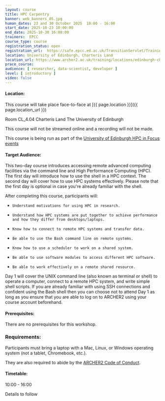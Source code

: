 ```yaml
---
layout: course
title: HPC Carpentry
banner: web_banners_05.jpg 
human_dates: 23 and 30 October 2025  10:00 - 16:00  
start_date: 2025-10-23 10:00:00
end_date: 2025-10-30 16:00:00
trainers:  EPCC
course_type: course
registration_status: open
registration_url:  https://safe.epcc.ed.ac.uk/TransitionServlet/TrainingCourse/251023-HPC-Carpentry-UoE
location: University of Edinburgh, Charteris Land
location_url: https://www.archer2.ac.uk/training/locations/edinburgh-charteris-land
prace_course: 
audience: [ researcher, data-scientist, developer ]
level: [ introductory ]
video: false
---
```


#### Location:

This course will take place face-to-face at  [{{ page.location }}]({{ page.location_url }})

Room CL_4.04
Charteris Land
The University of Edinburgh


This course will not be streamed online and a recording will not be made.

This course is being run as part of the [University of Edinburgh HPC in Focus events](https://digitalresearchservices.ed.ac.uk/training/hpc-in-focus)

#### Target Audience:

This two-day course introduces accessing remote advanced computing facilities via the command line and High Performance Computing (HPC). The first day will introduce how to use the shell in a HPC context. The second day will cover how to use HPC systems effectively. Please note that the first day is optional in case you're already familiar with the shell.

After completing this course, participants will:

-     Understand motivations for using HPC in research.
-     Understand how HPC systems are put together to achieve performance and how they differ from desktops/laptops.
-     Know how to connect to remote HPC systems and transfer data.
-     Be able to use the Bash command line on remote systems.
-     Know how to use a scheduler to work on a shared system.
-     Be able to use software modules to access different HPC software.
-     Be able to work effectively on a remote shared resource.



Day 1 will cover the UNIX command line (also known as terminal or shell) to operate a computer, connect to a remote HPC system, and write simple shell scripts. If you are already familiar with using SSH connections and confident using the Bash shell then you can choose not to attend Day 1 as long as you ensure that you are able to log on to ARCHER2 using your course account beforehand.


#### Prerequisites:

There are no prerequisites for this workshop.

### Requirements:

Participants must bring a laptop with a Mac, Linux, or Windows operating system (not a tablet, Chromebook, etc.).

They are also required to abide by the [ARCHER2  Code of Conduct](../../../about/policies/code-of-conduct.html). 


#### Timetable:

10:00 - 16:00

Details to follow

<section id="service">

 
<!--
<h2><a name="materials">Course materials</a></h2>



    <div class="row ">	

 		
      <div class="col-xs-6 col-sm-4">
        <a class="ar2_linkbox ar2_linkbox-green" 
          href=" https://epcced.github.io/2024-11-18-hpc-carpentry/  ">
          <strong>Day 1: Course materials</strong>         
        </a>
      </div>


      <div class="col-xs-6 col-sm-4">
        <a class="ar2_linkbox ar2_linkbox-green" 
          href=" https://epcced.github.io/2024-06-20-hpc-intro-shampton/   ">
          <strong>Day 2: Course materials</strong>         
        </a>
      </div>





  
      <div class="col-xs-6 col-sm-4">
        <a class="ar2_linkbox ar2_linkbox-teal" 
          href="https://pad.archer2.ac.uk/p/240619-hpc-carpentry">
          <strong>Course Chat</strong>       
        </a>
      </div>
		

 	</div>
		
		
-->		


<!-- 		
<h2><a name="videos">Videos</a></h2>

<h3>Session 1</h3>

<div>
	<iframe title="Video" width="560" height="315" src="https://www.youtube.com/embed/xxxxxxxxxxx" frameborder="0" allow="accelerometer; autoplay; encrypted-media; gyroscope; picture-in-picture" allowfullscreen></iframe>
</div>

 -->




<!--

<h2><a name="feedback">Feedback</a></h2>


    <div class="row ">	

      <div class="col-xs-6 col-sm-4">
        <a class="ar2_linkbox ar2_linkbox-teal" 

           href="../../feedback/?course=241118-hpc-carpentry" 

		>
          <strong>Feedback</strong><br/>
          Please let us know what was great about this course and anything we can improve
        </a>
      </div>
    </div>
		
-->

</section>


